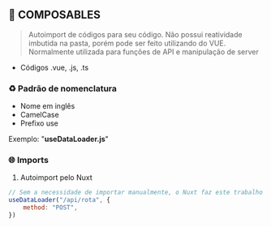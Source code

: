 ## 🚀 COMPOSABLES

> Autoimport de códigos para seu código. Não possui reatividade imbutida na pasta, porém pode ser feito utilizando do VUE. Normalmente utilizada para funções de API e manipulação de server

-   Códigos .vue, .js, .ts

### ♻️ Padrão de nomenclatura

-   Nome em inglês
-   CamelCase
-   Prefixo use

Exemplo: "**useDataLoader.js**"

### 🌐 Imports

1. Autoimport pelo Nuxt

```javascript
// Sem a necessidade de importar manualmente, o Nuxt faz este trabalho
useDataLoader("/api/rota", {
	method: "POST",
})
```
